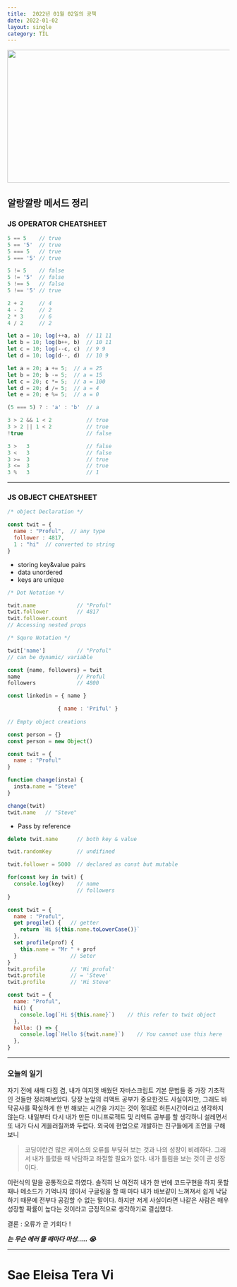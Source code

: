 ```yaml
---
title:  2022년 01월 02일의 공책
date: 2022-01-02
layout: single
category: TIL
---
```


<img src="https://media.vlpt.us/images/do66i/post/5d8cdf50-df2b-43df-b30a-425b8ae5f110/%E1%84%83%E1%85%A1%E1%86%AB%E1%84%87%E1%85%B5%E1%84%8D%E1%85%A1%E1%86%AF2.gif" width="650" height="300" />

## 알랑깔랑 메서드 정리
### JS OPERATOR CHEATSHEET

```js
5 == 5    // true
5 == '5'  // true
5 === 5   // true
5 === '5' // true
```
```js
5 != 5    // false
5 != '5'  // false
5 !== 5   // false
5 !== '5' // true
```
```js
2 + 2     // 4
4 - 2     // 2
2 * 3     // 6
4 / 2     // 2
```
```js
let a = 10; log(++a, a)  // 11 11
let b = 10; log(b++, b)  // 10 11
let c = 10; log(--c, c)  // 9 9
let d = 10; log(d--, d)  // 10 9
```
```js
let a = 20; a += 5;  // a = 25
let b = 20; b -= 5;  // a = 15
let c = 20; c *= 5;  // a = 100
let d = 20; d /= 5;  // a = 4
let e = 20; e %= 5;  // a = 0
```
```js
(5 === 5) ? : 'a' : 'b'  // a

3 > 2 && 1 < 2           // true
3 > 2 || 1 < 2           // true
!true                    // false
```
```js
3 >   3                  // false
3 <   3                  // false
3 >=  3                  // true
3 <=  3                  // true
3 %   3                  // 1
```
---

### JS OBJECT CHEATSHEET

```js
/* object Declaration */

const twit = {
  name : "Proful",  // any type
  follower : 4817,
  1 : "hi"  // converted to string
}
```
* storing key&value pairs
* data unordered
* keys are unique

```js
/* Dot Notation */

twit.name             // "Proful"
twit.follower         // 4817
twit.follower.count
// Accessing nested props

/* Squre Notation */

twit['name']          // "Proful"
// can be dynamic/ variable
```
```js
const {name, followers} = twit
name                  // Proful
followers             // 4800

const linkedin = { name }

                { name : 'Priful' }
          
// Empty object creations

const person = {}
const person = new Object()
```
```js
const twit = {
  name : "Proful"
}

function change(insta) {
  insta.name = "Steve"
}

change(twit)
twit.name   // "Steve"
```
* Pass by reference

```js
delete twit.name      // both key & value

twit.randomKey        // undifined

twit.follower = 5000  // declared as const but mutable

for(const key in twit) {
  console.log(key)    // name
                      // followers
}
```
```js
const twit = {
  name : "Proful",
  get progile() {   // getter
    return `Hi ${this.name.toLowerCase()}` 
  },
  set profile(prof) {
    this.name = "Mr " + prof
  }                 // Seter
}
twit.profile        // 'Hi proful'
twit.profile        // = 'Steve'
twit.profile        // 'Hi Steve'
```
```js
const twit = {
  name: "Proful",
  hi() {
    console.log(`Hi ${this.name}`)    // this refer to twit object
  },
  hello: () => {
    console.log(`Hello ${twit.name}`)    // You cannot use this here
  },
}
```

---
### 오늘의 일기
자기 전에 새해 다짐 겸, 내가 여지껏 배웠던 자바스크립트 기본 문법들 중 가장 기초적인 것들만 정리해보았다. 당장 눈앞의 리액트 공부가 중요한것도 사실이지만, 그래도 바닥공사를 확실하게 한 번 해보는 시간을 가지는 것이 절대로 허튼시간이라고 생각하지 않는다. 내일부터 다시 내가 만든 미니프로젝트 및 리엑트 공부를 할 생각하니 설레면서 또 내가 다시 게을러질까봐 두렵다. 외국에 현업으로 개발하는 친구들에게 조언을 구해보니
> 코딩이란건 많은 케이스의 오류를 부딪혀 보는 것과 나의 성장이 비례하다. 그래서 내가 틀렸을 때 낙담하고 좌절할 필요가 없다. 내가 틀림을 보는 것이 곧 성장이다.

이런식의 말을 공통적으로 하였다. 솔직히 난 여전히 내가 한 번에 코드구현을 하지 못할때나 메소드가 기억나지 않아서 구글링을 할 때 마다 내가 바보같이 느껴져서 쉽게 낙담하기 때문에 전부다 공감할 수 없는 말이다. 하지만 저게 사실이라면 나같은 사람은 매우 성장할 확률이 높다는 것이라고 긍정적으로 생각하기로 결심했다.

결론 : 오류가 곧 기회다 !

**_는 무슨 에러 뜰 때마다 마상..... 😭_**

---
# Sae Eleisa Tera Vi

